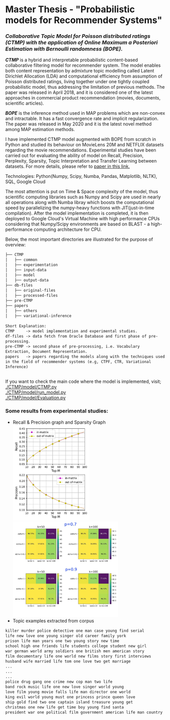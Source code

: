 # Master Thesis -  "Probabilistic models for Recommender Systems"
### _Collaborative Topic Model for Poisson distributed ratings (CTMP) with the application of Online Maximum a Posteriori Estimation with Bernoulli randomness (BOPE)._      
 
_**CTMP**_ is a hybrid and interpretable probabilistic content-based collaborative filtering model for recommender system. The model enables both content representation by admixture topic modelling called Latent Dirichlet Allocation (LDA) and computational efficiency from assumption of Poisson distributed ratings, living together under one tightly coupled probabilistic model, thus addressing the limitation of previous methods. The paper was released in April 2018, and it is considered one of the latest approaches in commercial product recommendation (movies, documents, scientific articles).  

_**BOPE**_ is the inference method used in MAP problems which are non-convex and intractable. It has a fast convergence rate and implicit regularization. The paper was released in May 2020 and it is the latest novel method among MAP estimation methods.   

I have implemented CTMP model augmented with BOPE from scratch in Python and studied its behaviour on MovieLens 20M and NETFLIX datasets regarding the movie recommendations. Experimental studies have been carried out for evaluating the ability of model on Recall, Precision, Perplexity, Sparsity, Topic Interpretation and Transfer Learning between datasets. For more details, please refer to [paper in this link.](https://docdro.id/8c4Ze1M)

Technologies: Python(Numpy, Scipy, Numba, Pandas, Matplotlib, NLTK), SQL, Google Cloud 

The most attention is put on Time & Space complexity of the model, thus scientific computing libraries such as Numpy and Scipy are used in nearly all operations along with Numba libray which boosts the computational speed by parallelizing the numpy-heavy functions with JIT(just-in-time compilation). After the model implementation is completed, it is then deployed to Google Cloud's Virtual Machine with high performance CPUs considering that Numpy/Scipy environments are based on BLAST - a high-performance computing architecture for CPU.   

Below, the most important directories are illustrated for the purpose of overview:
```
├── CTMP
│   ├── common
│   ├── experimentation
│   ├── input-data
│   ├── model
│   ├── output-data
├── db-files
│   ├── original-files
│   ├── processed-files
├── pre-CTMP
├── papers
│   ├── others
│   ├── variational-inference

Short Explanation:
CTMP     -> model implementation and experimental studies.
df-files -> data fetch from Oracle Database and first phase of pre-processing.
pre-CTMP -> second phase of pre-processing, i.e. Vocabulary Extraction, Document Representation.
papers   -> papers regarding the models along with the techniques used in the field of recommender systems (e.g, CTPF, CTR, Variational Inference)
 
```
If you want to check the main code where the model is implemented, visit;<br/>
[./CTMP/model/CTMP.py](https://github.com/buzzer4mornin/CTMP-ThesisProject/blob/main/CTMP/model/CTMP.py)<br/>  [./CTMP/model/run_model.py](https://github.com/buzzer4mornin/CTMP-ThesisProject/blob/main/CTMP/model/run_model.py) <br/> [./CTMP/model/Evaluation.py](https://github.com/buzzer4mornin/CTMP-ThesisProject/blob/main/CTMP/model/Evaluation.py)



### **Some results from experimental studies:**

- Recall & Precision graph and Sparsity Graph <br/>
<img src="https://raw.githubusercontent.com/buzzer4mornin/CTMP-ThesisProject/main/CTMP/experimentation/recall%26precision/NFLX/p%3D0.7/k%3D50/1/result.png" width="240" height="300" /> <img src="https://raw.githubusercontent.com/buzzer4mornin/CTMP-ThesisProject/main/CTMP/experimentation/sparsity/xx.jpg" width="330" height="300" /> 
- Topic examples extracted from corpus
```
killer murder police detective one man case young find serial
life new love one young singer old career family york
prison life man years one two young story new time
school high one friends life students college student new girl
war german world army soldiers one british men american story
film documentary life one world new films story first interviews
husband wife married life tom one love two get marriage
...
...
...
police drug gang one crime new cop man two life
band rock music life one new love singer world young
love film young movie falls life man director one world
king evil world young must one princess prince queen love
ship gold find two one captain island treasure young get
christmas one new life get time boy young find santa
president war one political film government american life man country
```